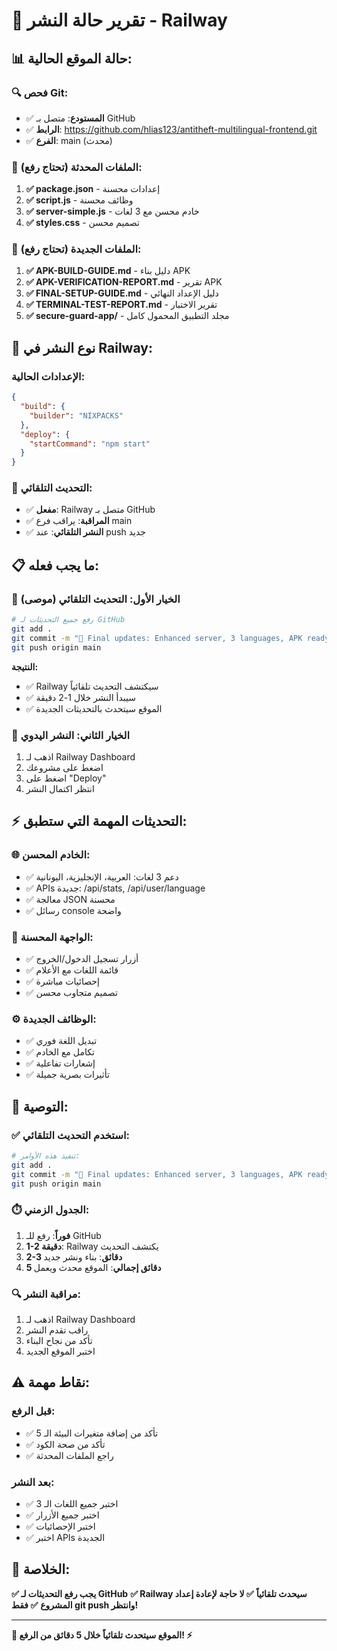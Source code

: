 # 🚀 تقرير حالة النشر - Railway

## 📊 **حالة الموقع الحالية:**

### **🔍 فحص Git:**
- ✅ **المستودع**: متصل بـ GitHub
- ✅ **الرابط**: https://github.com/hlias123/antitheft-multilingual-frontend.git
- ✅ **الفرع**: main (محدث)

### **📝 الملفات المحدثة (تحتاج رفع):**
1. **✅ package.json** - إعدادات محسنة
2. **✅ script.js** - وظائف محسنة
3. **✅ server-simple.js** - خادم محسن مع 3 لغات
4. **✅ styles.css** - تصميم محسن

### **📁 الملفات الجديدة (تحتاج رفع):**
1. **✅ APK-BUILD-GUIDE.md** - دليل بناء APK
2. **✅ APK-VERIFICATION-REPORT.md** - تقرير APK
3. **✅ FINAL-SETUP-GUIDE.md** - دليل الإعداد النهائي
4. **✅ TERMINAL-TEST-REPORT.md** - تقرير الاختبار
5. **✅ secure-guard-app/** - مجلد التطبيق المحمول كامل

## 🔄 **نوع النشر في Railway:**

### **الإعدادات الحالية:**
```json
{
  "build": {
    "builder": "NIXPACKS"
  },
  "deploy": {
    "startCommand": "npm start"
  }
}
```

### **🤖 التحديث التلقائي:**
- ✅ **مفعل**: Railway متصل بـ GitHub
- ✅ **المراقبة**: يراقب فرع main
- ✅ **النشر التلقائي**: عند push جديد

## 📋 **ما يجب فعله:**

### **🔄 الخيار الأول: التحديث التلقائي (موصى)**
```bash
# رفع جميع التحديثات لـ GitHub
git add .
git commit -m "🚀 Final updates: Enhanced server, 3 languages, APK ready"
git push origin main
```

**النتيجة:**
- ✅ Railway سيكتشف التحديث تلقائياً
- ✅ سيبدأ النشر خلال 1-2 دقيقة
- ✅ الموقع سيتحدث بالتحديثات الجديدة

### **🔧 الخيار الثاني: النشر اليدوي**
1. اذهب لـ Railway Dashboard
2. اضغط على مشروعك
3. اضغط على "Deploy"
4. انتظر اكتمال النشر

## ⚡ **التحديثات المهمة التي ستطبق:**

### **🌐 الخادم المحسن:**
- ✅ دعم 3 لغات: العربية، الإنجليزية، اليونانية
- ✅ APIs جديدة: /api/stats, /api/user/language
- ✅ معالجة JSON محسنة
- ✅ رسائل console واضحة

### **🎨 الواجهة المحسنة:**
- ✅ أزرار تسجيل الدخول/الخروج
- ✅ قائمة اللغات مع الأعلام
- ✅ إحصائيات مباشرة
- ✅ تصميم متجاوب محسن

### **⚙️ الوظائف الجديدة:**
- ✅ تبديل اللغة فوري
- ✅ تكامل مع الخادم
- ✅ إشعارات تفاعلية
- ✅ تأثيرات بصرية جميلة

## 🎯 **التوصية:**

### **✅ استخدم التحديث التلقائي:**

```bash
# تنفيذ هذه الأوامر:
git add .
git commit -m "🚀 Final updates: Enhanced server, 3 languages, APK ready"
git push origin main
```

### **⏱️ الجدول الزمني:**
1. **فوراً**: رفع للـ GitHub
2. **1-2 دقيقة**: Railway يكتشف التحديث
3. **2-3 دقائق**: بناء ونشر جديد
4. **5 دقائق إجمالي**: الموقع محدث ويعمل

### **🔍 مراقبة النشر:**
1. اذهب لـ Railway Dashboard
2. راقب تقدم النشر
3. تأكد من نجاح البناء
4. اختبر الموقع الجديد

## ⚠️ **نقاط مهمة:**

### **قبل الرفع:**
- ✅ تأكد من إضافة متغيرات البيئة الـ 5
- ✅ تأكد من صحة الكود
- ✅ راجع الملفات المحدثة

### **بعد النشر:**
- ✅ اختبر جميع اللغات الـ 3
- ✅ اختبر جميع الأزرار
- ✅ اختبر الإحصائيات
- ✅ اختبر APIs الجديدة

## 🎉 **الخلاصة:**

**✅ يجب رفع التحديثات لـ GitHub**
**✅ Railway سيحدث تلقائياً**
**✅ لا حاجة لإعادة إعداد المشروع**
**✅ فقط git push وانتظر!**

---

**🚀 الموقع سيتحدث تلقائياً خلال 5 دقائق من الرفع! ⚡**